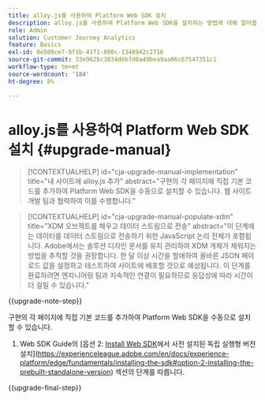 ```yaml
---
title: alloy.js를 사용하여 Platform Web SDK 설치
description: alloy.js를 사용하여 Platform Web SDK을 설치하는 방법에 대해 알아봅니다
role: Admin
solution: Customer Journey Analytics
feature: Basics
exl-id: 0e508ce7-8f3b-41f1-808c-1348942c2716
source-git-commit: 33e962bc3834d6b7d0a49bea9aa06c67547351c1
workflow-type: tm+mt
source-wordcount: '184'
ht-degree: 8%

---
```


# alloy.js를 사용하여 Platform Web SDK 설치 {#upgrade-manual}

<!-- markdownlint-disable MD034 -->

>[!CONTEXTUALHELP]
>id="cja-upgrade-manual-implementation"
>title="내 사이트에 alloy.js 추가"
>abstract="구현의 각 페이지에 직접 기본 코드를 추가하여 Platform Web SDK을 수동으로 설치할 수 있습니다. 웹 사이트 개발 팀과 협력하여 이를 수행합니다."

<!-- markdownlint-enable MD034 -->

<!-- markdownlint-disable MD034 -->

>[!CONTEXTUALHELP]
>id="cja-upgrade-manual-populate-xdm"
>title="XDM 오브젝트를 채우고 데이터 스트림으로 전송"
>abstract="이 단계에는 데이터를 데이터 스트림으로 전송하기 위한 JavaScript 논리 전체가 포함됩니다. Adobe에서는 솔루션 디자인 문서를 유지 관리하여 XDM 개체가 채워지는 방법을 추적할 것을 권장합니다. 한 달 이상 시간을 할애하여 올바른 JSON 페이로드 값을 설정하고 테스트하여 사이트에 배포할 것으로 예상됩니다. 이 단계를 완료하려면 엔지니어링 팀과 지속적인 연결이 필요하므로 응답성에 따라 시간이 더 걸릴 수 있습니다."

<!-- markdownlint-enable MD034 -->

{{upgrade-note-step}}

구현의 각 페이지에 직접 기본 코드를 추가하여 Platform Web SDK을 수동으로 설치할 수 있습니다.

1. Web SDK Guide의 [옵션 2: [Install Web SDK](https://experienceleague.adobe.com/en/docs/experience-platform/edge/fundamentals/installing-the-sdk)에서 사전 설치된 독립 실행형 버전 설치](https://experienceleague.adobe.com/en/docs/experience-platform/edge/fundamentals/installing-the-sdk#option-2-installing-the-prebuilt-standalone-version) 섹션의 단계를 따릅니다.

{{upgrade-final-step}}

